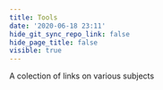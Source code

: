 ```yaml
---
title: Tools
date: '2020-06-18 23:11'
hide_git_sync_repo_link: false
hide_page_title: false
visible: true
---
```


A colection of links on various subjects